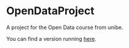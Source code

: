 # OpenDataProject
A project for the Open Data course from unibe.

You can find a version running [here](http://sam-e.ch:9876/).
